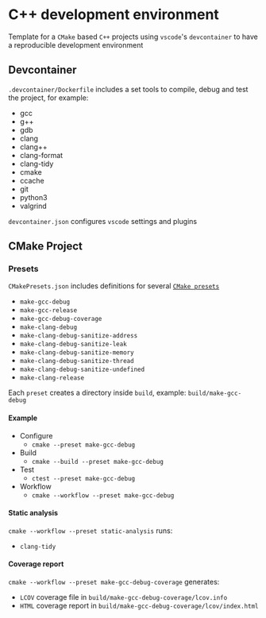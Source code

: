 # C++ development environment

Template for a `CMake` based `C++` projects using `vscode`'s `devcontainer` to have a reproducible development environment

## Devcontainer

`.devcontainer/Dockerfile` includes a set tools to compile, debug and test the project, for example:

- gcc
- g++
- gdb
- clang
- clang++
- clang-format
- clang-tidy
- cmake
- ccache
- git
- python3
- valgrind

`devcontainer.json` configures `vscode` settings and plugins

## CMake Project

### Presets

`CMakePresets.json` includes definitions for several [`CMake presets`](https://cmake.org/cmake/help/latest/manual/cmake-presets.7.html)

- `make-gcc-debug`
- `make-gcc-release`
- `make-gcc-debug-coverage`
- `make-clang-debug`
- `make-clang-debug-sanitize-address`
- `make-clang-debug-sanitize-leak`
- `make-clang-debug-sanitize-memory`
- `make-clang-debug-sanitize-thread`
- `make-clang-debug-sanitize-undefined`
- `make-clang-release`

Each `preset` creates a directory inside `build`, example: `build/make-gcc-debug`

#### Example

- Configure
  - `cmake --preset make-gcc-debug`
- Build
  - `cmake --build --preset make-gcc-debug`
- Test
  - `ctest --preset make-gcc-debug`
- Workflow
  - `cmake --workflow --preset make-gcc-debug`

#### Static analysis

`cmake --workflow --preset static-analysis` runs:

- `clang-tidy`

#### Coverage report

`cmake --workflow --preset make-gcc-debug-coverage` generates:

- `LCOV` coverage file in `build/make-gcc-debug-coverage/lcov.info`
- `HTML` coverage report in `build/make-gcc-debug-coverage/lcov/index.html`
